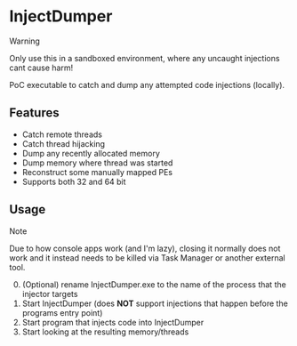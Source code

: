 # InjectDumper

> [!WARNING]
> Only use this in a sandboxed environment, where any uncaught injections cant cause harm!

PoC executable to catch and dump any attempted code injections (locally).

## Features

- Catch remote threads
- Catch thread hijacking
- Dump any recently allocated memory
- Dump memory where thread was started
- Reconstruct some manually mapped PEs
- Supports both 32 and 64 bit

## Usage

> [!NOTE]
> Due to how console apps work (and I'm lazy), closing it normally does not work and it instead needs to be killed via Task Manager or another external tool.

0. (Optional) rename InjectDumper.exe to the name of the process that the injector targets
1. Start InjectDumper (does **NOT** support injections that happen before the programs entry point)
2. Start program that injects code into InjectDumper
3. Start looking at the resulting memory/threads